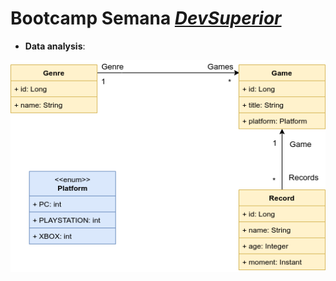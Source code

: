 # Bootcamp Semana <i><a href="https://devsuperior.com.br/sds1c">DevSuperior</a></i>

- <b>Data analysis</b>:

<p align="center">
<img src="/model/SDS-Diagram.png">
</p>
